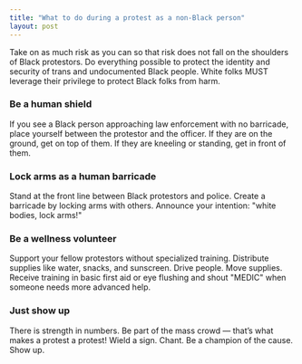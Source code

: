 ```yaml
---
title: "What to do during a protest as a non-Black person"
layout: post
---
```


Take on as much risk as you can so that risk does not fall on the shoulders of Black protestors. Do everything possible to protect the identity and security of trans and undocumented Black people. White folks MUST leverage their privilege to protect Black folks from harm.

### Be a human shield 
If you see a Black person approaching law enforcement with no barricade, place yourself between the protestor and the officer. If they are on the ground, get on top of them. If they are kneeling or standing, get in front of them.

### Lock arms as a human barricade
Stand at the front line between Black protestors and police. Create a barricade by locking arms with others. Announce your intention: "white bodies, lock arms!"

### Be a wellness volunteer
Support your fellow protestors without specialized training. Distribute supplies like water, snacks, and sunscreen. Drive people. Move supplies. Receive training in basic first aid or eye flushing and shout "MEDIC" when someone needs more advanced help.

### Just show up
There is strength in numbers. Be part of the mass crowd — that’s what makes a protest a protest! Wield a sign. Chant. Be a champion of the cause. Show up.
